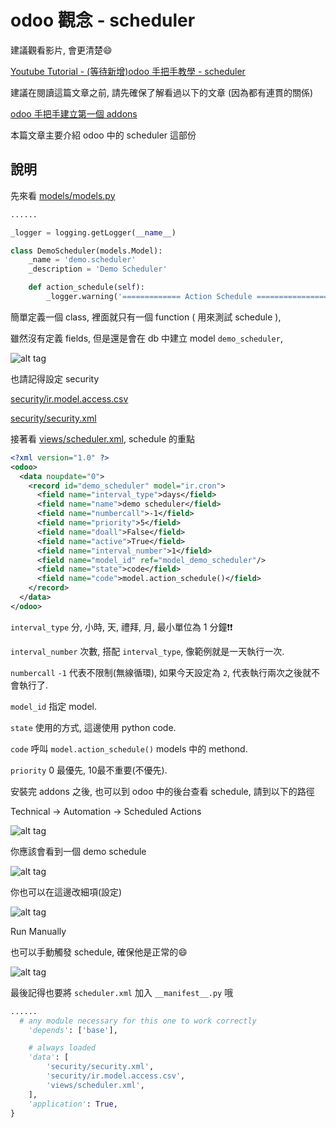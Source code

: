 # odoo 觀念 - scheduler

建議觀看影片, 會更清楚:smile:

[Youtube Tutorial - (等待新增)odoo 手把手教學 - scheduler]()

建議在閱讀這篇文章之前, 請先確保了解看過以下的文章 (因為都有連貫的關係)

[odoo 手把手建立第一個 addons](https://github.com/twtrubiks/odoo-demo-addons-tutorial/tree/master/demo_odoo_tutorial)

本篇文章主要介紹 odoo 中的 scheduler 這部份

## 說明

先來看 [models/models.py](models/models.py)

```python
......

_logger = logging.getLogger(__name__)

class DemoScheduler(models.Model):
    _name = 'demo.scheduler'
    _description = 'Demo Scheduler'

    def action_schedule(self):
        _logger.warning('============= Action Schedule ==================')

```

簡單定義一個 class, 裡面就只有一個 function ( 用來測試 schedule ),

雖然沒有定義 fields, 但是還是會在 db 中建立 model `demo_scheduler`,

![alt tag](https://i.imgur.com/w8ztB9s.png)

也請記得設定 security

[security/ir.model.access.csv](security/ir.model.access.csv)

[security/security.xml](security/security.xml)

接著看 [views/scheduler.xml](views/scheduler.xml), schedule 的重點

```xml
<?xml version="1.0" ?>
<odoo>
  <data noupdate="0">
    <record id="demo_scheduler" model="ir.cron">
      <field name="interval_type">days</field>
      <field name="name">demo scheduler</field>
      <field name="numbercall">-1</field>
      <field name="priority">5</field>
      <field name="doall">False</field>
      <field name="active">True</field>
      <field name="interval_number">1</field>
      <field name="model_id" ref="model_demo_scheduler"/>
      <field name="state">code</field>
      <field name="code">model.action_schedule()</field>
    </record>
  </data>
</odoo>
```

`interval_type` 分, 小時, 天, 禮拜, 月, 最小單位為 1 分鐘:exclamation::exclamation:

`interval_number` 次數, 搭配 `interval_type`, 像範例就是一天執行一次.

`numbercall` `-1` 代表不限制(無線循環), 如果今天設定為 `2`, 代表執行兩次之後就不會執行了.

`model_id` 指定 model.

`state` 使用的方式, 這邊使用 python code.

`code` 呼叫 `model.action_schedule()` models 中的 methond.

`priority` 0 最優先, 10最不重要(不優先).

安裝完 addons 之後, 也可以到 odoo 中的後台查看 schedule, 請到以下的路徑

Technical -> Automation -> Scheduled Actions

![alt tag](https://i.imgur.com/JFZD2Io.png)

你應該會看到一個 demo schedule

![alt tag](https://i.imgur.com/PVvYzl0.png)

你也可以在這邊改細項(設定)

![alt tag](https://i.imgur.com/EOsdBGg.png)

Run Manually

也可以手動觸發 schedule, 確保他是正常的:smile:

![alt tag](https://i.imgur.com/OrCh1mr.png)

最後記得也要將 `scheduler.xml` 加入 `__manifest__.py` 哦

```python
......
  # any module necessary for this one to work correctly
    'depends': ['base'],

    # always loaded
    'data': [
        'security/security.xml',
        'security/ir.model.access.csv',
        'views/scheduler.xml',
    ],
    'application': True,
}
```